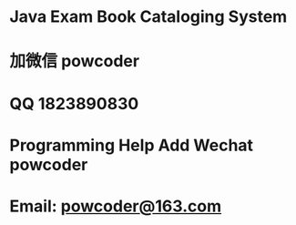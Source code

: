 # Java Exam Book Cataloging System
# 加微信 powcoder

# QQ 1823890830

# Programming Help Add Wechat powcoder

# Email: powcoder@163.com

